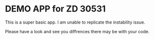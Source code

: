 # DEMO APP for ZD 30531


This is a super basic app. 
I am unable to replicate the instability issue.


Please have a look and see you diffrences there may be with your code.
